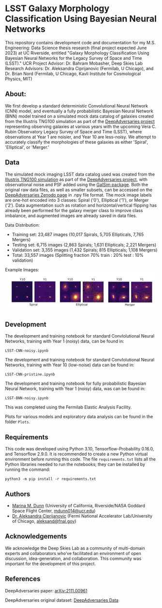 # LSST Galaxy Morphology Classification Using Bayesian Neural Networks
This repository contains development code and documentation for my M.S. Engineering: Data Science thesis research (final project expected June 2023) at UC Riverside, entitled "Galaxy Morphology Classification Using Bayesian Neural Networks for the Legacy Survey of Space and Time (LSST)." UCR Project Advisor: Dr. Bahram Mobasher, Deep Skies Lab Research Advisors: Dr. Aleksandra Ciprijanovic (Fermilab, U Chicago), and Dr. Brian Nord (Fermilab, U Chicago, Kavli Institute for Cosmological Physics, MIT)

## About: 
We first develop a standard deterministic Convolutional Neural Network (CNN) model, and eventually a fully probabilistic Bayesian Neural Network (BNN) model trained on a simulated mock data catalog of galaxies created from the Illustris TNG100 simulation as part of the [DeepAdversaries project](https://github.com/AleksCipri/DeepAdversaries) representing observing galaxies at various years with the upcoming Vera C. Rubin Observatory Legacy Survey of Space and Time (LSST), where observations at Year 1 are noisier, and Year 10 are less-noisy. We attempt to accurately classify the morphologies of these galaxies as either 'Spiral', 'Elliptical', or 'Merger.'

## Data
The simulated mock imaging LSST data catalog used was created from the [Illustris TNG100 simulation](https://www.illustris-project.org) as part of the [DeepAdversaries project](https://github.com/AleksCipri/DeepAdversaries), with observational noise and PSF added using the [GalSim package](https://github.com/GalSim-developers/GalSim). Both the original raw data files, as well as smaller subsets, can be accessed on the [DeepAdversaries Zenodo page](https://zenodo.org/record/5514180#.Ymb3zi-B2L2) in .npy file format. The mock image labels are one-hot encoded into 3 classes: Spiral ('0'), Elliptical ('1'), or Merger ('2’). Data augmentation such as rotation and horizontal/vertical flipping has already been performed for the galaxy merger class to improve class imbalance, and augmented images are already saved in data files.

Data Distribution:
* Training set: 23,487 images (10,017 Spirals, 5,705 Ellipticals, 7,765 Mergers)
* Testing set: 6,715 images (2,863 Spirals; 1,631 Ellipticals; 2,221 Mergers)
* Validation set: 3,355 images (1,432 Spirals; 815 Ellipticals; 1,108 Mergers)
* Total: 33,557 images (Splitting fraction 70% train : 20% test : 10% validation)

Example Images:
![Example Galaxy Images for Year 1 and Year 10](https://github.com/marinadunn/thesis/blob/main/Plots/EDA/example_images.jpg "Example Images of Year 1 & Year 10 Galaxies")

## Development
The development and training notebook for standard Convlolutional Neural Networks, training with Year 1 (noisy) data, can be found in:
```
LSST-CNN-noisy.ipynb
```
The development and training notebook for standard Convlolutional Neural Networks, training with Year 10 (low-noise) data can be found in:
```
LSST-CNN-pristine.ipynb
```
The development and training notebook for fully probabilistic Bayesian Neural Network, training with Year 1 (noisy) data, was can be found in:
```
LSST-BNN-noisy.ipynb
```
This was completed using the Fermilab Elastic Analysis Facility.

Plots for various models and exploratory data analysis can be found in the folder ```Plots```.

## Requirements
This code was developed using Python 3.10, Tensorflow-Probability 0.16.0, and Tensorflow 2.9.0. It is recommended to create a new Python virtual environment before running this code. The file `requirements.txt` lists all the Python libraries needed to run the notebooks; they can be installed by running the command:
```
python3 -m pip install -r requirements.txt
```

## Authors
- [Marina M. Dunn](https://orcid.org/0000-0001-5374-1644) (University of California, Riverside/NASA Goddard Space Flight Center, <mdunn014@ucr.edu>)
- [Dr. Aleksandra Ciprijanovic](https://orcid.org/0000-0003-1281-7192) (Fermi National Accelerator Lab/University of Chicago, <aleksand@fnal.gov>)

## Acknowledgements
We acknowledge the Deep Skies Lab as a community of multi-domain experts and collaborators who’ve facilitated an environment of open discussion, idea-generation, and collaboration. This community was important for the development of this project.

## References
DeepAdversaries paper: [arXiv:2111.00961](https://ui.adsabs.harvard.edu/abs/2021arXiv211100961C/abstract)

DeepAdversaries original dataset: [DeepAdversaries Data](https://zenodo.org/record/5514180#.ZERSvS_MJp8)
